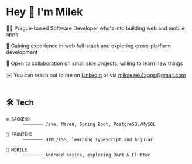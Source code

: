 # Hey 👋 I'm Milek

👨‍💻 Prague-based Software Developer who's into building web and mobile apps

🌱 Gaining experience in web full-stack and exploring cross-platform development

💪 Open to collaboration on small side projects, willing to learn new things

✉️ You can reach out to me on [LinkedIn](https://www.linkedin.com/in/miloslav-jezek/) or via milojezek4apps@gmail.com
<br/>
<br/>

## 🛠️ Tech 
```
⚙️ BACKEND
      └─────── Java, Maven, Spring Boot, PostgreSQL/MySQL
  
🎨 FRONTEND
      └─────── HTML/CSS, learning TypeScript and Angular
  
📱 MOBILE
      └─────── Android basics, exploring Dart & Flutter
```

<!---
milojezek/milojezek is a ✨ special ✨ repository because its `README.md` (this file) appears on your GitHub profile.
You can click the Preview link to take a look at your changes.
--->

